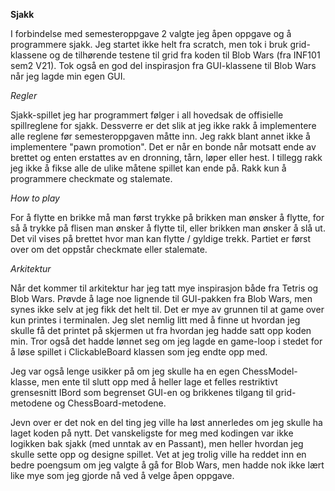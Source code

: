 **Sjakk**

I forbindelse med semesteroppgave 2 valgte jeg åpen oppgave og å programmere sjakk.
Jeg startet ikke helt fra scratch, men tok i bruk grid-klassene og de tilhørende testene til grid
fra koden til Blob Wars (fra INF101 sem2 V21). Tok også en god del inspirasjon fra GUI-klassene til Blob Wars når
jeg lagde min egen GUI. 

_Regler_

Sjakk-spillet jeg har programmert følger i all hovedsak de offisielle spillreglene for sjakk.
Dessverre er det slik at jeg ikke rakk å implementere alle reglene før semesteroppgaven måtte inn.
Jeg rakk blant annet ikke å implementere "pawn promotion". Det er når en bonde når motsatt ende av brettet
og enten erstattes av en dronning, tårn, løper eller hest. I tillegg rakk jeg ikke å fikse alle de ulike
måtene spillet kan ende på. Rakk kun å programmere checkmate og stalemate.

_How to play_

For å flytte en brikke må man først trykke på brikken man ønsker å flytte, for så å trykke på flisen man ønsker 
å flytte til, eller brikken man ønsker å slå ut. Det vil vises på brettet hvor man kan flytte / gyldige trekk. 
Partiet er først over om det oppstår checkmate eller stalemate.

_Arkitektur_

Når det kommer til arkitektur har jeg tatt mye inspirasjon både fra Tetris og Blob Wars. Prøvde å lage noe lignende 
til GUI-pakken fra Blob Wars, men synes ikke selv at jeg fikk det helt til. Det er mye av grunnen til at game over
kun printes i terminalen. Jeg slet nemlig litt med å finne ut hvordan jeg skulle få det printet på skjermen ut
fra hvordan jeg hadde satt opp koden min. Tror også det hadde lønnet seg om jeg lagde en game-loop i stedet for å
løse spillet i ClickableBoard klassen som jeg endte opp med. 

Jeg var også lenge usikker på om jeg skulle ha en egen ChessModel-klasse, men ente til slutt opp med å heller lage
et felles restriktivt grensesnitt IBord som begrenset GUI-en og brikkenes tilgang til grid-metodene og
ChessBoard-metodene. 

Jevn over er det nok en del ting jeg ville ha løst annerledes om jeg skulle ha laget koden på nytt. Det vanskeligste 
for meg med kodingen var ikke logikken bak sjakk (med unntak av en Passant), men heller hvordan jeg skulle sette
opp og designe spillet. Vet at jeg trolig ville ha reddet inn en bedre poengsum om jeg valgte å gå for Blob Wars, 
men hadde nok ikke lært like mye som jeg gjorde nå ved å velge åpen oppgave. 
